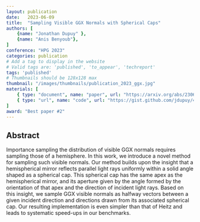 ```yaml
---
layout: publication
date:   2023-06-09
title:  "Sampling Visible GGX Normals with Spherical Caps"
authors: [
    {name: "Jonathan Dupuy" },
    {name: "Anis Benyoub"},
]
conference: "HPG 2023"
categories: publication
# Add a tag to display in the website
# Valid tags are: 'published', 'to_appear', 'techreport'
tags: 'published'
# Thumbnails should be 128x128 max
thumbnail: "/images/thumbnails/publication_2023_ggx.jpg"
materials: [
    { type: "document", name: "paper", url: "https://arxiv.org/abs/2306.05044" },
    { type: "url", name: "code", url: "https://gist.github.com/jdupuy/4c6e782b62c92b9cb3d13fbb0a5bd7a0" },
]
award: "Best paper #2"
---
```

## Abstract
Importance sampling the distribution of visible GGX normals requires sampling those of a hemisphere. In this work, we introduce a novel method for sampling such visible normals. Our method builds upon the insight that a hemispherical mirror reflects parallel light rays uniformly within a solid angle shaped as a spherical cap. This spherical cap has the same apex as the hemispherical mirror, and its aperture given by the angle formed by the orientation of that apex and the direction of incident light rays. Based on this insight, we sample GGX visible normals as halfway vectors between a given incident direction and directions drawn from its associated spherical cap. Our resulting implementation is even simpler than that of Heitz and leads to systematic speed-ups in our benchmarks. 
